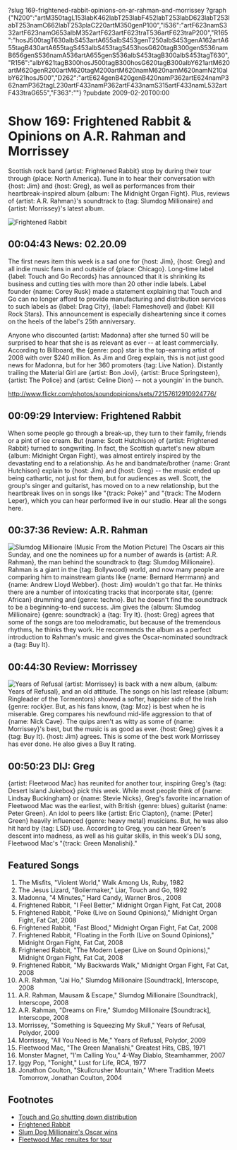 ?slug 169-frightened-rabbit-opinions-on-ar-rahman-and-morrissey
?graph {"N200":"artM350tagL153labK462labT253labF452labT253labD623labT253labT253namC662labT253plaC220artM350genP100","I536":"artF623namS332artF623namG653albM352artF623artF623traT536artF623traP200","R165":"hosJ500tagT630albS453artA655albS453genT250albS453genA162artA655tagB430artA655tagS453albS453tagS453hosG620tagB300genS536namB656genS536namA536artA655genS536albS453tagB300albS453tagT630","R156":"albY621tagB300hosJ500tagB300hosG620tagB300albY621artM620artM620genR200artM620tagM200artM620namM620namM620namN210albY621hosJ500","D262":"artE624genB420genB420namP362artE624namP362namP362tagL230artF433namP362artF433namS315artF433namL532artF433traG655","F363":""}
?pubdate 2009-02-20T00:00

# Show 169: Frightened Rabbit & Opinions on A.R. Rahman and Morrissey
Scottish rock band {artist: Frightened Rabbit} stop by during their tour through {place: North America}. Tune in to hear their conversation with {host: Jim} and {host: Greg}, as well as performances from their heartbreak-inspired album {album: The Midnight Organ Fight}. Plus, reviews of {artist: A.R. Rahman}'s soundtrack to {tag: Slumdog Millionaire} and {artist: Morrissey}'s latest album. 

![Frightened Rabbit](http://static.soundopinions.org/images/2009/FrightenedRabbitt.jpg)

## 00:04:43 News: 02.20.09
The first news item this week is a sad one for {host: Jim}, {host: Greg} and all indie music fans in and outside of {place: Chicago}. Long-time label {label: Touch and Go Records} has announced that it is shrinking its business and cutting ties with more than 20 other indie labels. Label founder {name: Corey Rusk} made a statement explaining that Touch and Go can no longer afford to provide manufacturing and distribution services to such labels as {label: Drag City}, {label: Flameshovel} and {label: Kill Rock Stars}. This announcement is especially disheartening since it comes on the heels of the label's 25th anniversary.

Anyone who discounted {artist: Madonna} after she turned 50 will be surprised to hear that she is as relevant as ever -- at least commercially. According to Billboard, the {genre: pop} star is the top-earning artist of 2008 with over $240 million. As Jim and Greg explain, this is not just good news for Madonna, but for her 360 promoters {tag: Live Nation}. Distantly trailing the Material Girl are {artist: Bon Jovi}, {artist: Bruce Springsteen}, {artist: The Police} and {artist: Celine Dion} -- not a youngin' in the bunch.

http://www.flickr.com/photos/soundopinions/sets/72157612910924776/

## 00:09:29 Interview: Frightened Rabbit
When some people go through a break-up, they turn to their family, friends or a pint of ice cream. But {name: Scott Hutchison} of {artist: Frightened Rabbit} turned to songwriting. In fact, the Scottish quartet's new album {album: Midnight Organ Fight}, was almost entirely inspired by the devastating end to a relationship. As he and bandmate/brother {name: Grant Hutchison} explain to {host: Jim} and {host: Greg} -- the music ended up being cathartic, not just for them, but for audiences as well. Scott, the group's singer and guitarist, has moved on to a new relationship, but the heartbreak lives on in songs like "{track: Poke}" and "{track: The Modern Leper}, which you can hear performed live in our studio. Hear all the songs here.

## 00:37:36 Review: A.R. Rahman
![Slumdog Millionaire (Music From the Motion Picture)](http://is2.mzstatic.com/image/thumb/Music4/v4/fd/d1/3e/fdd13e60-6588-39db-b94d-d92749bf75fb/source/600x600bb.jpg "36270/696403730")
The Oscars air this Sunday, and one the nominees up for a number of awards is {artist: A.R. Rahman}, the man behind the soundtrack to {tag: Slumdog Millionaire}. Rahman is a giant in the {tag: Bollywood} world, and now many people are comparing him to mainstream giants like {name: Bernard Herrmann} and {name: Andrew Lloyd Webber}. {host: Jim} wouldn't go that far. He thinks there are a number of intoxicating tracks that incorporate sitar, {genre: African} drumming and {genre: techno}. But he doesn't find the soundtrack to be a beginning-to-end success. Jim gives the {album: Slumdog Millionaire} {genre: soundtrack} a {tag: Try It}. {host: Greg} agrees that some of the songs are too melodramatic, but because of the tremendous rhythms, he thinks they work. He recommends the album as a perfect introduction to Rahman's music and gives the Oscar-nominated soundtrack a {tag: Buy It}.

## 00:44:30 Review: Morrissey
![Years of Refusal](http://is3.mzstatic.com/image/thumb/Music/v4/fb/a3/4c/fba34cd5-13c4-ee80-03e4-f1500d0ab078/source/600x600bb.jpg "383968/302740341")
{artist: Morrissey} is back with a new album, {album: Years of Refusal}, and an old attitude. The songs on his last release {album: Ringleader of the Tormentors} showed a softer, happier side of the Irish {genre: rock}er. But, as his fans know, {tag: Moz} is best when he is miserable. Greg compares his newfound mid-life aggression to that of {name: Nick Cave}. The quips aren't as witty as some of {name: Morrissey}'s best, but the music is as good as ever. {host: Greg} gives it a {tag: Buy It}. {host: Jim} agrees. This is some of the best work Morrissey has ever done. He also gives a Buy It rating.

## 00:50:23 DIJ: Greg
{artist: Fleetwood Mac} has reunited for another tour, inspiring Greg's {tag: Desert Island Jukebox} pick this week. While most people think of {name: Lindsay Buckingham} or {name: Stevie Nicks}, Greg's favorite incarnation of Fleetwood Mac was the earliest, with British {genre: blues} guitarist {name: Peter Green}. An idol to peers like {artist: Eric Clapton}, {name: [Peter] Green} heavily influenced {genre: heavy metal} musicians. But, he was also hit hard by {tag: LSD} use. According to Greg, you can hear Green's descent into madness, as well as his guitar skills, in this week's DIJ song, Fleetwood Mac's "{track: Green Manalishi}."

## Featured Songs
1. The Misfits, "Violent World," Walk Among Us, Ruby, 1982
2. The Jesus Lizard, "Boilermaker," Liar, Touch and Go, 1992
3. Madonna, "4 Minutes," Hard Candy, Warner Bros., 2008
4. Frightened Rabbit, "I Feel Better," Midnight Organ Fight, Fat Cat, 2008
5. Frightened Rabbit, "Poke (Live on Sound Opinions)," Midnight Organ Fight, Fat Cat, 2008 
6. Frightened Rabbit, "Fast Blood," Midnight Organ Fight, Fat Cat, 2008
7. Frightened Rabbit, "Floating in the Forth (Live on Sound Opinions)," Midnight Organ Fight, Fat Cat, 2008
8. Frightened Rabbit, "The Modern Leper (Live on Sound Opinions)," Midnight Organ Fight, Fat Cat, 2008 
9. Frightened Rabbit, "My Backwards Walk," Midnight Organ Fight, Fat Cat, 2008
10. A.R. Rahman, "Jai Ho," Slumdog Millionaire [Soundtrack], Interscope, 2008
11. A.R. Rahman, Mausam & Escape," Slumdog Millionaire [Soundtrack], Interscope, 2008
12. A.R. Rahman, "Dreams on Fire," Slumdog Millionaire [Soundtrack], Interscope, 2008
13. Morrissey, "Something is Squeezing My Skull," Years of Refusal, Polydor, 2009
14. Morrissey, "All You Need is Me," Years of Refusal, Polydor, 2009
15. Fleetwood Mac, "The Green Manalishi," Greatest Hits, CBS, 1971
16. Monster Magnet, "I'm Calling You," 4-Way Diablo, Steamhammer, 2007
17. Iggy Pop, "Tonight," Lust for Life, RCA, 1977
18. Jonathon Coulton, "Skullcrusher Mountain," Where Tradition Meets Tomorrow, Jonathan Coulton, 2004

## Footnotes
- [Touch and Go shutting down distribution](http://pitchfork.com/news/34650-touch-and-go-records-to-stop-releasing-new-music-shut-down-distribution/)
- [Frightened Rabbit](http://www.frightenedrabbit.com/)
- [Slum Dog Millionaire's Oscar wins](http://www.cnn.com/2009/SHOWBIZ/Movies/02/23/oscar.night/index.html?eref=onion)
- [Fleetwood Mac renuites for tour](http://www.fleetwoodmacnews.com/2009/06/herald-uk-fleetwood-mac-reunite-for.html)
